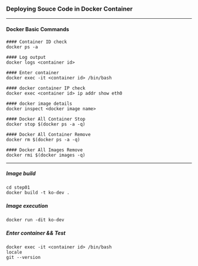### Deploying Souce Code in Docker Container

---
#### Docker Basic Commands

```
#### Container ID check
docker ps -a

#### Log output
docker logs <container id>

#### Enter container
docker exec -it <container id> /bin/bash

#### docker container IP check
docker exec <container id> ip addr show eth0

#### docker image details
docker inspect <docker image name>

#### Docker All Container Stop
docker stop $(docker ps -a -q)

#### Docker All Container Remove
docker rm $(docker ps -a -q)

#### Docker All Images Remove
docker rmi $(docker images -q)
```

---


##### Image build
```
cd step01
docker build -t ko-dev .
```

##### Image execution
```
docker run -dit ko-dev
```

##### Enter container && Test
```
docker exec -it <container id> /bin/bash
locale
git --version
```

